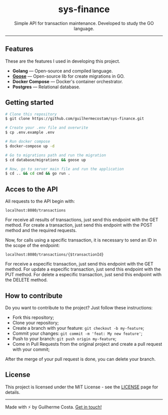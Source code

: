 <h1 align="center">
<br>
sys-finance
</h1>

<p align="center">Simple API for transaction maintenance. Developed to study the GO language.</p>

<hr />

## Features

These are the features I used in developing this project.

- **Golang** — Open-source and compiled language.
- [**Goose**](https://github.com/pressly/goose) — Open-source lib for create migrations in GO.
- **Docker Compose** — Docker's container orchestrator.
- **Postgres** — Relational database.

## Getting started

```bash
# Clone this repository
$ git clone https://github.com/guilhermecostam/sys-finance.git

# Create your .env file and overwrite
$ cp .env.example .env

# Run docker compose
$ docker-compose up -d

# Go to migrations path and run the migration
$ cd database/migrations && goose up

# Now, go to server main file and run the application
$ cd .. && cd cmd && go run .
```

## Acces to the API
All requests to the API begin with:

```shell
localhost:8080/transactions
```

For receive all results of transactions, just send this endpoint with the GET method.
For create a transaction, just send this endpoint with the POST method and the required requests.

Now, for calls using a specific transaction, it is necessary to send an ID in the scope of the endpoint:
```shell
localhost:8080/transactions/{$transactionId}
```

For receive a especific transaction, just send this endpoint with the GET method.
For update a especific transaction, just send this endpoint with the PUT method.
For delete a especific transaction, just send this endpoint with the DELETE method.

## How to contribute
Do you want to contribute to the project? Just follow these instructions:

- Fork this repository;
- Clone your repository;
- Create a branch with your feature:
`
git checkout -b my-feature
`;
- Commit your changes:
`
git commit -m 'feat: My new feature'
`;
- Push to your branch:
`
git push origin my-feature
`;
- Come in Pull Requests from the original project and create a pull request with your commit;

After the merge of your pull request is done, you can delete your branch.

## License

This project is licensed under the MIT License - see the [LICENSE](https://github.com/guilhermecostam/sys-finance/blob/master/LICENSE) page for details.

---

Made with :zap: by Guilherme Costa. [Get in touch!](https://www.linkedin.com/in/guilhermecostam/)
